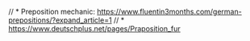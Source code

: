 // * Preposition mechanic: https://www.fluentin3months.com/german-prepositions/?expand_article=1
// * https://www.deutschplus.net/pages/Praposition_fur